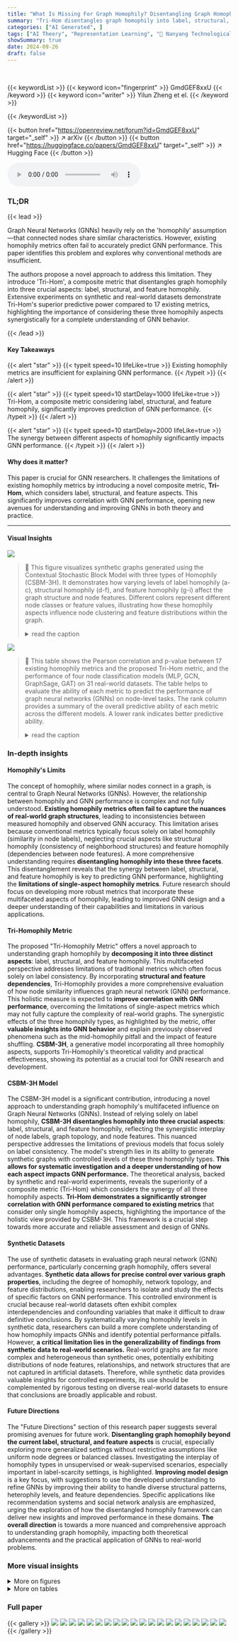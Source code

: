 ```yaml
---
title: "What Is Missing For Graph Homophily? Disentangling Graph Homophily For Graph Neural Networks"
summary: "Tri-Hom disentangles graph homophily into label, structural, and feature aspects, providing a more comprehensive and accurate metric for predicting GNN performance."
categories: ["AI Generated", ]
tags: ["AI Theory", "Representation Learning", "🏢 Nanyang Technological University",]
showSummary: true
date: 2024-09-26
draft: false
---
```


<br>

{{< keywordList >}}
{{< keyword icon="fingerprint" >}} GmdGEF8xxU {{< /keyword >}}
{{< keyword icon="writer" >}} Yilun Zheng et el. {{< /keyword >}}
 
{{< /keywordList >}}

{{< button href="https://openreview.net/forum?id=GmdGEF8xxU" target="_self" >}}
↗ arXiv
{{< /button >}}
{{< button href="https://huggingface.co/papers/GmdGEF8xxU" target="_self" >}}
↗ Hugging Face
{{< /button >}}



<audio controls>
    <source src="https://ai-paper-reviewer.com/GmdGEF8xxU/podcast.wav" type="audio/wav">
    Your browser does not support the audio element.
</audio>


### TL;DR


{{< lead >}}

Graph Neural Networks (GNNs) heavily rely on the 'homophily' assumption—that connected nodes share similar characteristics.  However, existing homophily metrics often fail to accurately predict GNN performance. This paper identifies this problem and explores why conventional methods are insufficient. 

The authors propose a novel approach to address this limitation. They introduce 'Tri-Hom', a composite metric that disentangles graph homophily into three crucial aspects: label, structural, and feature homophily.  Extensive experiments on synthetic and real-world datasets demonstrate Tri-Hom's superior predictive power compared to 17 existing metrics, highlighting the importance of considering these three homophily aspects synergistically for a complete understanding of GNN behavior.

{{< /lead >}}


#### Key Takeaways

{{< alert "star" >}}
{{< typeit speed=10 lifeLike=true >}} Existing homophily metrics are insufficient for explaining GNN performance. {{< /typeit >}}
{{< /alert >}}

{{< alert "star" >}}
{{< typeit speed=10 startDelay=1000 lifeLike=true >}} Tri-Hom, a composite metric considering label, structural, and feature homophily, significantly improves prediction of GNN performance. {{< /typeit >}}
{{< /alert >}}

{{< alert "star" >}}
{{< typeit speed=10 startDelay=2000 lifeLike=true >}} The synergy between different aspects of homophily significantly impacts GNN performance. {{< /typeit >}}
{{< /alert >}}

#### Why does it matter?
This paper is crucial for GNN researchers.  It challenges the limitations of existing homophily metrics by introducing a novel composite metric, **Tri-Hom**, which considers label, structural, and feature aspects. This significantly improves correlation with GNN performance, opening new avenues for understanding and improving GNNs in both theory and practice.

------
#### Visual Insights



![](https://ai-paper-reviewer.com/GmdGEF8xxU/figures_2_1.jpg)

> 🔼 This figure visualizes synthetic graphs generated using the Contextual Stochastic Block Model with three types of Homophily (CSBM-3H).  It demonstrates how varying levels of label homophily (a-c), structural homophily (d-f), and feature homophily (g-i) affect the graph structure and node features. Different colors represent different node classes or feature values, illustrating how these homophily aspects influence node clustering and feature distributions within the graph.
> <details>
> <summary>read the caption</summary>
> Figure 1: Visualization of synthetic graphs generated by CSBM-3H with varying levels of label homophily, structural homophily, and feature homophily. The node colors denote node classes in sub-figure (a-f) and node features in sub-figure (g-i)
> </details>





![](https://ai-paper-reviewer.com/GmdGEF8xxU/tables_8_1.jpg)

> 🔼 This table shows the Pearson correlation and p-value between 17 existing homophily metrics and the proposed Tri-Hom metric, and the performance of four node classification models (MLP, GCN, GraphSage, GAT) on 31 real-world datasets.  The table helps to evaluate the ability of each metric to predict the performance of graph neural networks (GNNs) on node-level tasks. The rank column provides a summary of the overall predictive ability of each metric across the different models.  A lower rank indicates better predictive ability.
> <details>
> <summary>read the caption</summary>
> Table 1: Pearson correlation with p-value of all the metrics with model performance of node classification on 31 real-world datasets.
> </details>





### In-depth insights


#### Homophily's Limits
The concept of homophily, where similar nodes connect in a graph, is central to Graph Neural Networks (GNNs).  However, the relationship between homophily and GNN performance is complex and not fully understood.  **Existing homophily metrics often fail to capture the nuances of real-world graph structures**, leading to inconsistencies between measured homophily and observed GNN accuracy. This limitation arises because conventional metrics typically focus solely on label homophily (similarity in node labels), neglecting crucial aspects like structural homophily (consistency of neighborhood structures) and feature homophily (dependencies between node features).  A more comprehensive understanding requires **disentangling homophily into these three facets**.  This disentanglement reveals that the synergy between label, structural, and feature homophily is key to predicting GNN performance, highlighting the **limitations of single-aspect homophily metrics**.  Future research should focus on developing more robust metrics that incorporate these multifaceted aspects of homophily, leading to improved GNN design and a deeper understanding of their capabilities and limitations in various applications.

#### Tri-Homophily Metric
The proposed "Tri-Homophily Metric" offers a novel approach to understanding graph homophily by **decomposing it into three distinct aspects**: label, structural, and feature homophily.  This multifaceted perspective addresses limitations of traditional metrics which often focus solely on label consistency. By incorporating **structural and feature dependencies**, Tri-Homophily provides a more comprehensive evaluation of how node similarity influences graph neural network (GNN) performance.  This holistic measure is expected to **improve correlation with GNN performance**, overcoming the limitations of single-aspect metrics which may not fully capture the complexity of real-world graphs.  The synergistic effects of the three homophily types, as highlighted by the metric, offer **valuable insights into GNN behavior** and explain previously observed phenomena such as the mid-homophily pitfall and the impact of feature shuffling.  **CSBM-3H**, a generative model incorporating all three homophily aspects, supports Tri-Homophily's theoretical validity and practical effectiveness, showing its potential as a crucial tool for GNN research and development.

#### CSBM-3H Model
The CSBM-3H model is a significant contribution, introducing a novel approach to understanding graph homophily's multifaceted influence on Graph Neural Networks (GNNs).  Instead of relying solely on label homophily, **CSBM-3H disentangles homophily into three crucial aspects**: label, structural, and feature homophily, reflecting the synergistic interplay of node labels, graph topology, and node features. This nuanced perspective addresses the limitations of previous models that focus solely on label consistency.  The model's strength lies in its ability to generate synthetic graphs with controlled levels of these three homophily types.  **This allows for systematic investigation and a deeper understanding of how each aspect impacts GNN performance.** The theoretical analysis, backed by synthetic and real-world experiments, reveals the superiority of a composite metric (Tri-Hom) which considers the synergy of all three homophily aspects.  **Tri-Hom demonstrates a significantly stronger correlation with GNN performance compared to existing metrics** that consider only single homophily aspects, highlighting the importance of the holistic view provided by CSBM-3H. This framework is a crucial step towards more accurate and reliable assessment and design of GNNs.

#### Synthetic Datasets
The use of synthetic datasets in evaluating graph neural network (GNN) performance, particularly concerning graph homophily, offers several advantages.  **Synthetic data allows for precise control over various graph properties**, including the degree of homophily, network topology, and feature distributions, enabling researchers to isolate and study the effects of specific factors on GNN performance.  This controlled environment is crucial because real-world datasets often exhibit complex interdependencies and confounding variables that make it difficult to draw definitive conclusions.  By systematically varying homophily levels in synthetic data, researchers can build a more complete understanding of how homophily impacts GNNs and identify potential performance pitfalls.  However, **a critical limitation lies in the generalizability of findings from synthetic data to real-world scenarios.**  Real-world graphs are far more complex and heterogeneous than synthetic ones, potentially exhibiting distributions of node features, relationships, and network structures that are not captured in artificial datasets.  Therefore, while synthetic data provides valuable insights for controlled experiments, its use should be complemented by rigorous testing on diverse real-world datasets to ensure that conclusions are broadly applicable and robust.

#### Future Directions
The "Future Directions" section of this research paper suggests several promising avenues for future work.  **Disentangling graph homophily beyond the current label, structural, and feature aspects** is crucial, especially exploring more generalized settings without restrictive assumptions like uniform node degrees or balanced classes.  Investigating the interplay of homophily types in unsupervised or weak-supervised scenarios, especially important in label-scarcity settings, is highlighted.  **Improving model design** is a key focus, with suggestions to use the developed understanding to refine GNNs by improving their ability to handle diverse structural patterns, heterophily levels, and feature dependencies. Specific applications like recommendation systems and social network analysis are emphasized, urging the exploration of how the disentangled homophily framework can deliver new insights and improved performance in these domains.  **The overall direction** is towards a more nuanced and comprehensive approach to understanding graph homophily, impacting both theoretical advancements and the practical application of GNNs to real-world problems.


### More visual insights

<details>
<summary>More on figures
</summary>


![](https://ai-paper-reviewer.com/GmdGEF8xxU/figures_7_1.jpg)

> 🔼 This figure shows the impact of label homophily (hL), feature homophily (hF), and structural homophily (hs) on both the numerical results of Tri-Hom and the model performance (GCN) using synthetic datasets generated by CSBM-3H.  The left panel displays the numerical values of Tri-Hom calculated using the formula derived from the theoretical analysis of CSBM-3H.  The right panel illustrates the GCN node classification accuracy obtained from experiments on the synthetic graphs. Both panels visualize how changes in hL, hF, and hs affect Tri-Hom and GCN performance, respectively, across different values of hs.  This comparison helps demonstrate how well the Tri-Hom metric captures the impact of graph homophily on GCN performance.
> <details>
> <summary>read the caption</summary>
> Figure 2: We measure the impact of label homophily h₁, feature homophily hF, and structural homophily hs through numerical results of Tri-Hom R and simulation results of the node classification accuracy with GCN on synthetic datasets.
> </details>



![](https://ai-paper-reviewer.com/GmdGEF8xxU/figures_24_1.jpg)

> 🔼 This figure visualizes the results of an experiment evaluating the impact of three types of graph homophily (label, feature, and structural) on the performance of a Graph Convolutional Network (GCN) for node classification.  It compares numerical results of a composite metric called Tri-Hom with the actual GCN performance across a range of homophily levels. The results demonstrate the complex interplay between these homophily types and model performance.
> <details>
> <summary>read the caption</summary>
> Figure 2: We measure the impact of label homophily h₁, feature homophily hF, and structural homophily hs through numerical results of Tri-Hom  and simulation results of the node classification accuracy with GCN on synthetic datasets.
> </details>



![](https://ai-paper-reviewer.com/GmdGEF8xxU/figures_24_2.jpg)

> 🔼 This figure visualizes the impact of label, feature, and structural homophily on both the numerical results of the Tri-Hom metric and the model performance (using GCN) on synthetic datasets. It shows 3D plots where the x-axis represents label homophily (h₁), the y-axis represents feature homophily (hF), and the z-axis represents the Tri-Hom value or model accuracy.  Separate plots are shown for different levels of structural homophily (hs).  The plots demonstrate the complex interplay between these three types of homophily and their combined effect on model performance.
> <details>
> <summary>read the caption</summary>
> Figure 2: We measure the impact of label homophily h₁, feature homophily hF, and structural homophily hs through numerical results of Tri-Hom I and simulation results of the node classification accuracy with GCN on synthetic datasets.
> </details>



![](https://ai-paper-reviewer.com/GmdGEF8xxU/figures_25_1.jpg)

> 🔼 This figure shows a comparison between the numerical results of Tri-Hom and the model performance on synthetic datasets generated by CSBM-3H with varying label homophily (hL), feature homophily (hF), and structural homophily (hs).  Subfigures (a) and (b) show the impact of hL, hF, and hs on Tri-Hom and GCN's node classification accuracy, respectively.  The results demonstrate the alignment between the numerical results of Tri-Hom and GCN's performance, highlighting the effectiveness of Tri-Hom in capturing the influence of the three aspects of homophily on GCN's performance.
> <details>
> <summary>read the caption</summary>
> Figure 2: We measure the impact of label homophily h₁, feature homophily hF, and structural homophily hs through numerical results of Tri-Hom I and simulation results of the node classification accuracy with GCN on synthetic datasets.
> </details>



![](https://ai-paper-reviewer.com/GmdGEF8xxU/figures_26_1.jpg)

> 🔼 This figure visualizes the relationship between label homophily (hL), feature homophily (hF), structural homophily (hs), and the performance of Graph Convolutional Networks (GCNs) on 31 real-world datasets.  Each data point represents a dataset; its x-coordinate corresponds to its label homophily, its y-coordinate to its feature homophily, and the size of the point represents its structural homophily. The color of the data point indicates the GCN classification accuracy on the dataset, ranging from low accuracy (blue) to high accuracy (yellow). The visualization helps understand how these three types of homophily interact and affect GCN performance.
> <details>
> <summary>read the caption</summary>
> Figure 6: Label, feature, and structural homophily metrics on real-world datasets are shown as the x-axis, y-axis, and the size of the scatter respectively. The classification performance of GCN is denoted by the color of the scatters.
> </details>



![](https://ai-paper-reviewer.com/GmdGEF8xxU/figures_26_2.jpg)

> 🔼 This figure shows a comparison of numerical results of the Tri-Hom metric and the performance of a Graph Convolutional Network (GCN) model on synthetic datasets. The impact of label homophily (h₁), feature homophily (hF), and structural homophily (hs) on both the Tri-Hom metric and GCN accuracy is visualized. The results demonstrate a strong correlation between the Tri-Hom metric and the GCN's performance, highlighting the effectiveness of Tri-Hom in capturing the combined effect of these three homophily aspects.
> <details>
> <summary>read the caption</summary>
> Figure 2: We measure the impact of label homophily h₁, feature homophily hF, and structural homophily hs through numerical results of Tri-Hom I and simulation results of the node classification accuracy with GCN on synthetic datasets.
> </details>



![](https://ai-paper-reviewer.com/GmdGEF8xxU/figures_29_1.jpg)

> 🔼 This figure visualizes synthetic graphs generated using the Contextual Stochastic Block Model with three types of Homophily (CSBM-3H). It shows how varying levels of label homophily (a-c), structural homophily (d-f), and feature homophily (g-i) impact the generated graph structure. Different node colors represent different classes (a-f) or feature values (g-i).
> <details>
> <summary>read the caption</summary>
> Figure 1: Visualization of synthetic graphs generated by CSBM-3H with varying levels of label homophily, structural homophily, and feature homophily. The node colors denote node classes in sub-figure (a-f) and node features in sub-figure (g-i)
> </details>



</details>




<details>
<summary>More on tables
</summary>


![](https://ai-paper-reviewer.com/GmdGEF8xxU/tables_21_1.jpg)
> 🔼 This table presents the Pearson correlation coefficients and their corresponding p-values between 18 different graph homophily metrics and the performance of four graph neural network models (MLP, GCN, GraphSage, and GAT) on 31 real-world datasets for node classification tasks.  The metrics cover various aspects of homophily (label, structure, and features), and the purpose is to assess the correlation between homophily and GNN performance, helping to evaluate the predictive power of different homophily measures.
> <details>
> <summary>read the caption</summary>
> Table 1: Pearson correlation with p-value of all the metrics with model performance of node classification on 31 real-world datasets.
> </details>

![](https://ai-paper-reviewer.com/GmdGEF8xxU/tables_22_1.jpg)
> 🔼 This table shows the Pearson correlation and p-values between 18 different homophily metrics and the performance of four different graph neural network models (MLP, GCN, GraphSage, and GAT) on 31 real-world datasets.  The goal is to assess how well each metric correlates with the accuracy of node classification.  A lower p-value indicates stronger statistical significance. The rank column provides the average rank of each metric across the four models.
> <details>
> <summary>read the caption</summary>
> Table 1: Pearson correlation with p-value of all the metrics with model performance of node classification on 31 real-world datasets.
> </details>

![](https://ai-paper-reviewer.com/GmdGEF8xxU/tables_23_1.jpg)
> 🔼 This table presents the Pearson correlation and p-values between 18 different graph homophily metrics and the performance of four node classification models (MLP, GCN, GraphSage, and GAT) on 31 real-world datasets.  The metrics are categorized into label-based, structure-based, feature-based, and classifier-based homophily metrics. The table helps to evaluate the effectiveness of each metric in predicting model performance.
> <details>
> <summary>read the caption</summary>
> Table 1: Pearson correlation with p-value of all the metrics with model performance of node classification on 31 real-world datasets.
> </details>

![](https://ai-paper-reviewer.com/GmdGEF8xxU/tables_27_1.jpg)
> 🔼 This table presents the Pearson correlation coefficients and their corresponding p-values for various graph homophily metrics and node classification performance across 31 real-world datasets.  It shows how well each metric correlates with the performance of four different graph neural network models (MLP, GCN, GraphSage, GAT). The lower the p-value, the more statistically significant the correlation.  The rank column indicates the average rank of each metric across the four models based on the correlation strength, where lower ranks signify better predictive power of the metric.
> <details>
> <summary>read the caption</summary>
> Table 1: Pearson correlation with p-value of all the metrics with model performance of node classification on 31 real-world datasets.
> </details>

![](https://ai-paper-reviewer.com/GmdGEF8xxU/tables_28_1.jpg)
> 🔼 This table shows the Pearson correlation and p-value between 18 different graph homophily metrics and the performance (node classification accuracy) of four different graph neural network models (MLP, GCN, GraphSage, GAT) across 31 real-world datasets.  The rank of each metric based on its correlation with GCN performance is also included, indicating the relative importance of different homophily aspects in predicting model performance.
> <details>
> <summary>read the caption</summary>
> Table 1: Pearson correlation with p-value of all the metrics with model performance of node classification on 31 real-world datasets.
> </details>

</details>




### Full paper

{{< gallery >}}
<img src="https://ai-paper-reviewer.com/GmdGEF8xxU/1.png" class="grid-w50 md:grid-w33 xl:grid-w25" />
<img src="https://ai-paper-reviewer.com/GmdGEF8xxU/2.png" class="grid-w50 md:grid-w33 xl:grid-w25" />
<img src="https://ai-paper-reviewer.com/GmdGEF8xxU/3.png" class="grid-w50 md:grid-w33 xl:grid-w25" />
<img src="https://ai-paper-reviewer.com/GmdGEF8xxU/4.png" class="grid-w50 md:grid-w33 xl:grid-w25" />
<img src="https://ai-paper-reviewer.com/GmdGEF8xxU/5.png" class="grid-w50 md:grid-w33 xl:grid-w25" />
<img src="https://ai-paper-reviewer.com/GmdGEF8xxU/6.png" class="grid-w50 md:grid-w33 xl:grid-w25" />
<img src="https://ai-paper-reviewer.com/GmdGEF8xxU/7.png" class="grid-w50 md:grid-w33 xl:grid-w25" />
<img src="https://ai-paper-reviewer.com/GmdGEF8xxU/8.png" class="grid-w50 md:grid-w33 xl:grid-w25" />
<img src="https://ai-paper-reviewer.com/GmdGEF8xxU/9.png" class="grid-w50 md:grid-w33 xl:grid-w25" />
<img src="https://ai-paper-reviewer.com/GmdGEF8xxU/10.png" class="grid-w50 md:grid-w33 xl:grid-w25" />
<img src="https://ai-paper-reviewer.com/GmdGEF8xxU/11.png" class="grid-w50 md:grid-w33 xl:grid-w25" />
<img src="https://ai-paper-reviewer.com/GmdGEF8xxU/12.png" class="grid-w50 md:grid-w33 xl:grid-w25" />
<img src="https://ai-paper-reviewer.com/GmdGEF8xxU/13.png" class="grid-w50 md:grid-w33 xl:grid-w25" />
<img src="https://ai-paper-reviewer.com/GmdGEF8xxU/14.png" class="grid-w50 md:grid-w33 xl:grid-w25" />
<img src="https://ai-paper-reviewer.com/GmdGEF8xxU/15.png" class="grid-w50 md:grid-w33 xl:grid-w25" />
<img src="https://ai-paper-reviewer.com/GmdGEF8xxU/16.png" class="grid-w50 md:grid-w33 xl:grid-w25" />
<img src="https://ai-paper-reviewer.com/GmdGEF8xxU/17.png" class="grid-w50 md:grid-w33 xl:grid-w25" />
<img src="https://ai-paper-reviewer.com/GmdGEF8xxU/18.png" class="grid-w50 md:grid-w33 xl:grid-w25" />
<img src="https://ai-paper-reviewer.com/GmdGEF8xxU/19.png" class="grid-w50 md:grid-w33 xl:grid-w25" />
<img src="https://ai-paper-reviewer.com/GmdGEF8xxU/20.png" class="grid-w50 md:grid-w33 xl:grid-w25" />
{{< /gallery >}}